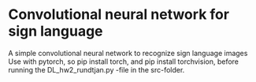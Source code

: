 # Convolutional neural network for sign language

A simple convolutional neural network to recognize sign language images
Use with pytorch, so pip install torch, and pip install torchvision, before running the DL_hw2_rundtjan.py -file in the src-folder.
